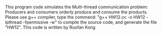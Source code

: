 This program code simulates the Multi-thread communication problem: Producers and consumers orderly produce and consume the products. Please use g++ compiler, type the command: "g++ HW12.cc -o HW12 -lpthread -fpermissive -w" to compile the source code, and generate the file "HW12". This code is written by Ruofan Kong
